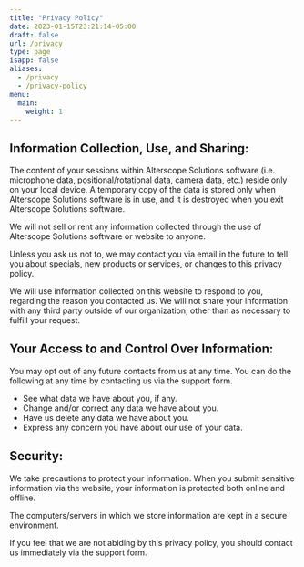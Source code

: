 ```yaml
---
title: "Privacy Policy"
date: 2023-01-15T23:21:14-05:00
draft: false
url: /privacy
type: page
isapp: false
aliases:
  - /privacy
  - /privacy-policy
menu:
  main:
    weight: 1
---
```


## Information Collection, Use, and Sharing:

The content of your sessions within Alterscope Solutions software (i.e. microphone data, positional/rotational data, camera data, etc.) reside only on your local device. A temporary copy of the data is stored only when Alterscope Solutions software is in use, and it is destroyed when you exit Alterscope Solutions software.

We will not sell or rent any information collected through the use of Alterscope Solutions software or website to anyone.

Unless you ask us not to, we may contact you via email in the future to tell you about specials, new products or services, or changes to this privacy policy.

We will use information collected on this website to respond to you, regarding the reason you contacted us. We will not share your information with any third party outside of our organization, other than as necessary to fulfill your request.

## Your Access to and Control Over Information:

You may opt out of any future contacts from us at any time. You can do the following at any time by contacting us via the support form.

- See what data we have about you, if any.
- Change and/or correct any data we have about you.
- Have us delete any data we have about you.
- Express any concern you have about our use of your data.

## Security:

We take precautions to protect your information. When you submit sensitive information via the website, your information is protected both online and offline.

The computers/servers in which we store information are kept in a secure environment.

If you feel that we are not abiding by this privacy policy, you should contact us immediately via the support form.
